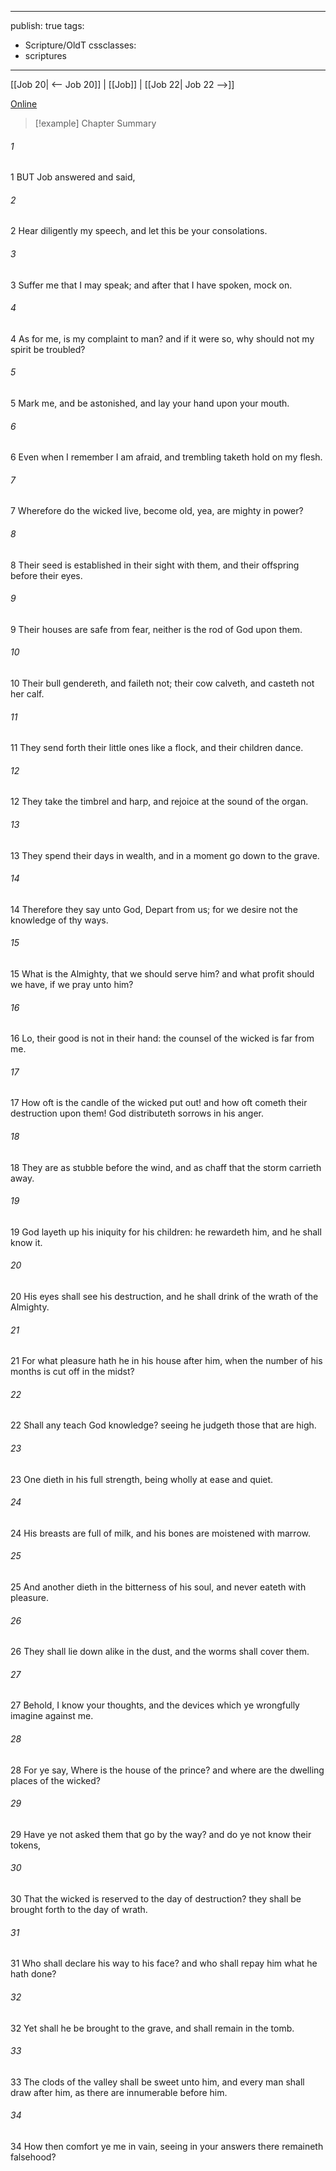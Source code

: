 

---
publish: true
tags:
  - Scripture/OldT
cssclasses:
  - scriptures
---
[[Job 20| <-- Job 20]] | [[Job]] | [[Job 22| Job 22 -->]]

[Online](https://churchofjesuschrist.org/study/scriptures/ot/job/21?lang=eng)

>[!example] Chapter Summary
>
###### 1
1 BUT Job answered and said,
###### 2
2 Hear diligently my speech, and let this be your consolations.
###### 3
3 Suffer me that I may speak; and after that I have spoken, mock on.
###### 4
4 As for me, is my complaint to man?  and if it were so, why should not my spirit be troubled?
###### 5
5 Mark me, and be astonished, and lay your hand upon your mouth.
###### 6
6 Even when I remember I am afraid, and trembling taketh hold on my flesh.
###### 7
7 Wherefore do the wicked live, become old, yea, are mighty in power?
###### 8
8 Their seed is established in their sight with them, and their offspring before their eyes.
###### 9
9 Their houses are safe from fear, neither is the rod of God upon them.
###### 10
10 Their bull gendereth, and faileth not; their cow calveth, and casteth not her calf.
###### 11
11 They send forth their little ones like a flock, and their children dance.
###### 12
12 They take the timbrel and harp, and rejoice at the sound of the organ.
###### 13
13 They spend their days in wealth, and in a moment go down to the grave.
###### 14
14 Therefore they say unto God, Depart from us; for we desire not the knowledge of thy ways.
###### 15
15 What is the Almighty, that we should serve him?  and what profit should we have, if we pray unto him?
###### 16
16 Lo, their good is not in their hand: the counsel of the wicked is far from me.
###### 17
17 How oft is the candle of the wicked put out!  and how oft cometh their destruction upon them!  God distributeth sorrows in his anger.
###### 18
18 They are as stubble before the wind, and as chaff that the storm carrieth away.
###### 19
19 God layeth up his iniquity for his children: he rewardeth him, and he shall know it.
###### 20
20 His eyes shall see his destruction, and he shall drink of the wrath of the Almighty.
###### 21
21 For what pleasure hath he in his house after him, when the number of his months is cut off in the midst?
###### 22
22 Shall any teach God knowledge?  seeing he judgeth those that are high.
###### 23
23 One dieth in his full strength, being wholly at ease and quiet.
###### 24
24 His breasts are full of milk, and his bones are moistened with marrow.
###### 25
25 And another dieth in the bitterness of his soul, and never eateth with pleasure.
###### 26
26 They shall lie down alike in the dust, and the worms shall cover them.
###### 27
27 Behold, I know your thoughts, and the devices which ye wrongfully imagine against me.
###### 28
28 For ye say, Where is the house of the prince?  and where are the dwelling places of the wicked?
###### 29
29 Have ye not asked them that go by the way?  and do ye not know their tokens,
###### 30
30 That the wicked is reserved to the day of destruction?  they shall be brought forth to the day of wrath.
###### 31
31 Who shall declare his way to his face?  and who shall repay him what he hath done?
###### 32
32 Yet shall he be brought to the grave, and shall remain in the tomb.
###### 33
33 The clods of the valley shall be sweet unto him, and every man shall draw after him, as there are innumerable before him.
###### 34
34 How then comfort ye me in vain, seeing in your answers there remaineth falsehood?



